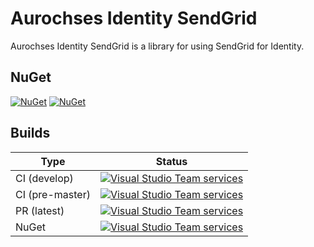 # Aurochses Identity SendGrid

Aurochses Identity SendGrid is a library for using SendGrid for Identity.

## NuGet

[![NuGet](https://img.shields.io/nuget/v/Aurochses.Identity.SendGrid.svg?style=flat-square)](https://www.nuget.org/packages/Aurochses.Identity.SendGrid)
[![NuGet](https://img.shields.io/nuget/dt/Aurochses.Identity.SendGrid.svg?style=flat-square)](https://www.nuget.org/packages/Aurochses.Identity.SendGrid)

## Builds

Type            | Status 
----------------|--------
CI (develop)    | [![Visual Studio Team services](https://img.shields.io/vso/build/aurochses/784be346-9d3f-458f-95d8-5f1a8b5e1227/285.svg?style=flat-square)](https://aurochses.visualstudio.com/Aurochses.CSharp/_build/index?definitionId=285)
CI (pre-master) | [![Visual Studio Team services](https://img.shields.io/vso/build/aurochses/784be346-9d3f-458f-95d8-5f1a8b5e1227/286.svg?style=flat-square)](https://aurochses.visualstudio.com/Aurochses.CSharp/_build/index?definitionId=286)
PR (latest)     | [![Visual Studio Team services](https://img.shields.io/vso/build/aurochses/784be346-9d3f-458f-95d8-5f1a8b5e1227/287.svg?style=flat-square)](https://aurochses.visualstudio.com/Aurochses.CSharp/_build/index?definitionId=287)
NuGet           | [![Visual Studio Team services](https://img.shields.io/vso/build/aurochses/784be346-9d3f-458f-95d8-5f1a8b5e1227/288.svg?style=flat-square)](https://aurochses.visualstudio.com/Aurochses.CSharp/_build/index?definitionId=288)